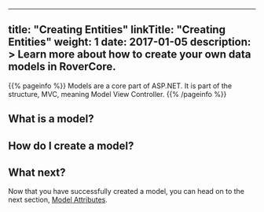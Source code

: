 
---
title: "Creating Entities"
linkTitle: "Creating Entities"
weight: 1
date: 2017-01-05
description: >
  Learn more about how to create your own data models in RoverCore.
---

{{% pageinfo %}}
Models are a core part of ASP.NET. It is part of the structure, MVC, meaning Model View Controller.
{{% /pageinfo %}}


## What is a model?


## How do I create a model?

## What next?
Now that you have successfully created a model, you can head on to the next section, [Model Attributes](/docs/fundamentals/entity-framework/model-attributes).

